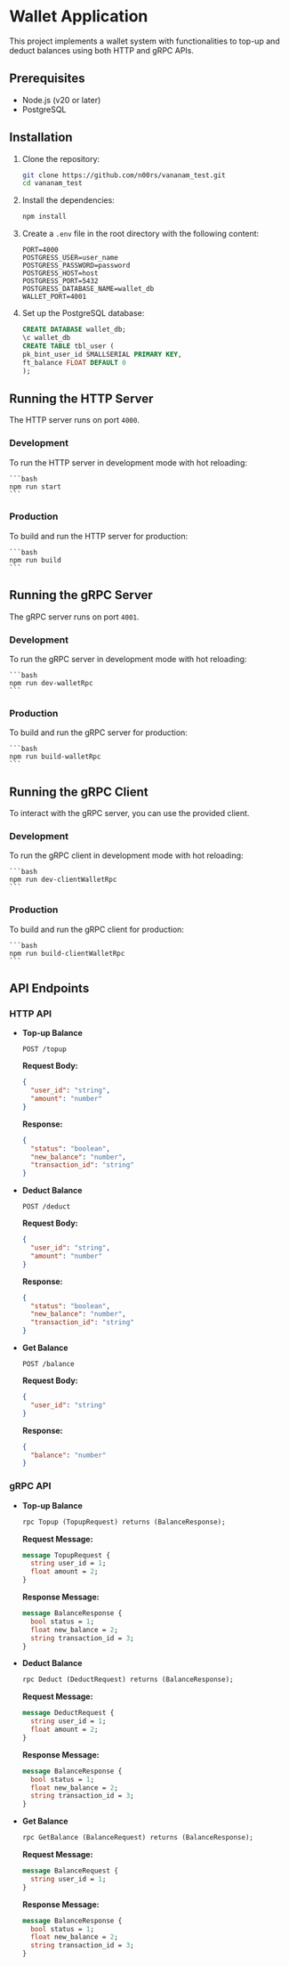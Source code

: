 # Wallet Application

This project implements a wallet system with functionalities to top-up and deduct balances using both HTTP and gRPC APIs.

## Prerequisites

- Node.js (v20 or later)
- PostgreSQL

## Installation

1. Clone the repository:

    ```bash
    git clone https://github.com/n00rs/vananam_test.git
    cd vananam_test
    ```

2. Install the dependencies:

    ```bash
    npm install
    ```

3. Create a `.env` file in the root directory with the following content:

    ```env
    PORT=4000
    POSTGRESS_USER=user_name
    POSTGRESS_PASSWORD=password
    POSTGRESS_HOST=host
    POSTGRESS_PORT=5432
    POSTGRESS_DATABASE_NAME=wallet_db
    WALLET_PORT=4001
    ```

4. Set up the PostgreSQL database:

    ```sql
    CREATE DATABASE wallet_db;
    \c wallet_db
   CREATE TABLE tbl_user (
    pk_bint_user_id SMALLSERIAL PRIMARY KEY,
    ft_balance FLOAT DEFAULT 0
   );
    ```

## Running the HTTP Server

The HTTP server runs on port `4000`.

### Development

To run the HTTP server in development mode with hot reloading:

    ```bash
    npm run start
    ```

### Production

To build and run the HTTP server for production:

    ```bash
    npm run build
    ```

## Running the gRPC Server

The gRPC server runs on port `4001`.

### Development

To run the gRPC server in development mode with hot reloading:

    ```bash
    npm run dev-walletRpc
    ```

### Production

To build and run the gRPC server for production:

    ```bash
    npm run build-walletRpc
    ```

## Running the gRPC Client

To interact with the gRPC server, you can use the provided client.

### Development

To run the gRPC client in development mode with hot reloading:

    ```bash
    npm run dev-clientWalletRpc
    ```

### Production

To build and run the gRPC client for production:

    ```bash
    npm run build-clientWalletRpc
    ```

## API Endpoints

### HTTP API

- **Top-up Balance**

    ```http
    POST /topup
    ```

    **Request Body:**

    ```json
    {
      "user_id": "string",
      "amount": "number"
    }
    ```

    **Response:**

    ```json
    {
      "status": "boolean",
      "new_balance": "number",
      "transaction_id": "string"
    }
    ```

- **Deduct Balance**

    ```http
    POST /deduct
    ```

    **Request Body:**

    ```json
    {
      "user_id": "string",
      "amount": "number"
    }
    ```

    **Response:**

    ```json
    {
      "status": "boolean",
      "new_balance": "number",
      "transaction_id": "string"
    }
    ```

- **Get Balance**

    ```http
    POST /balance
    ```

    **Request Body:**

    ```json
    {
      "user_id": "string"
    }
    ```

    **Response:**

    ```json
    {
      "balance": "number"
    }
    ```

### gRPC API

- **Top-up Balance**

    ```proto
    rpc Topup (TopupRequest) returns (BalanceResponse);
    ```

    **Request Message:**

    ```proto
    message TopupRequest {
      string user_id = 1;
      float amount = 2;
    }
    ```

    **Response Message:**

    ```proto
    message BalanceResponse {
      bool status = 1;
      float new_balance = 2;
      string transaction_id = 3;
    }
    ```

- **Deduct Balance**

    ```proto
    rpc Deduct (DeductRequest) returns (BalanceResponse);
    ```

    **Request Message:**

    ```proto
    message DeductRequest {
      string user_id = 1;
      float amount = 2;
    }
    ```

    **Response Message:**

    ```proto
    message BalanceResponse {
      bool status = 1;
      float new_balance = 2;
      string transaction_id = 3;
    }
    ```

- **Get Balance**

    ```proto
    rpc GetBalance (BalanceRequest) returns (BalanceResponse);
    ```

    **Request Message:**

    ```proto
    message BalanceRequest {
      string user_id = 1;
    }
    ```

    **Response Message:**

    ```proto
    message BalanceResponse {
      bool status = 1;
      float new_balance = 2;
      string transaction_id = 3;
    }
    ```

